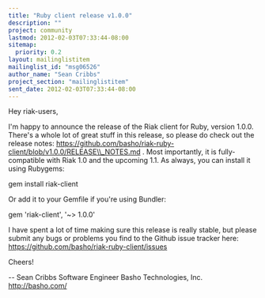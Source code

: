 ```yaml
---
title: "Ruby client release v1.0.0"
description: ""
project: community
lastmod: 2012-02-03T07:33:44-08:00
sitemap:
  priority: 0.2
layout: mailinglistitem
mailinglist_id: "msg06526"
author_name: "Sean Cribbs"
project_section: "mailinglistitem"
sent_date: 2012-02-03T07:33:44-08:00
---
```



Hey riak-users,

I'm happy to announce the release of the Riak client for Ruby, version
1.0.0. There's a whole lot of great stuff in this release, so please do
check out the release notes:
https://github.com/basho/riak-ruby-client/blob/v1.0.0/RELEASE\\_NOTES.md .
Most importantly, it is fully-compatible with Riak 1.0 and the upcoming
1.1. As always, you can install it using Rubygems:

gem install riak-client

Or add it to your Gemfile if you're using Bundler:

gem 'riak-client', '~&gt; 1.0.0'

I have spent a lot of time making sure this release is really stable, but
please submit any bugs or problems you find to the Github issue tracker
here: https://github.com/basho/riak-ruby-client/issues

Cheers!

-- 
Sean Cribbs 
Software Engineer
Basho Technologies, Inc.
http://basho.com/
